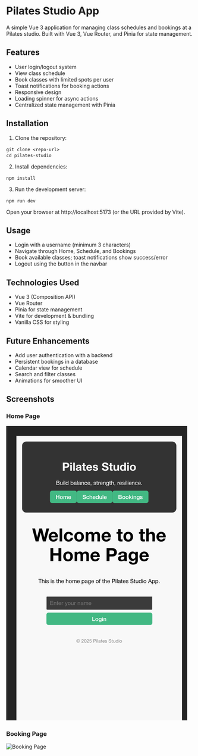 # Pilates Studio App
A simple Vue 3 application for managing class schedules and bookings at a Pilates studio. Built with Vue 3, Vue Router, and Pinia for state management.

## Features
* User login/logout system
* View class schedule
* Book classes with limited spots per user
* Toast notifications for booking actions
* Responsive design
* Loading spinner for async actions
* Centralized state management with Pinia

## Installation
1. Clone the repository:
```
git clone <repo-url>
cd pilates-studio
```

2. Install dependencies:
```
npm install
```

3. Run the development server:
```
npm run dev
```
Open your browser at http://localhost:5173 (or the URL provided by Vite).


## Usage
* Login with a username (minimum 3 characters)
* Navigate through Home, Schedule, and Bookings
* Book available classes; toast notifications show success/error
* Logout using the button in the navbar

## Technologies Used
* Vue 3 (Composition API)
* Vue Router
* Pinia for state management
* Vite for development & bundling
* Vanilla CSS for styling

## Future Enhancements
* Add user authentication with a backend
* Persistent bookings in a database
* Calendar view for schedule
* Search and filter classes
* Animations for smoother UI

## Screenshots
### Home Page
![Home Page](public/screenshots/Home.png)

### Booking Page
![Booking Page](public/screenshots/Booking.png)